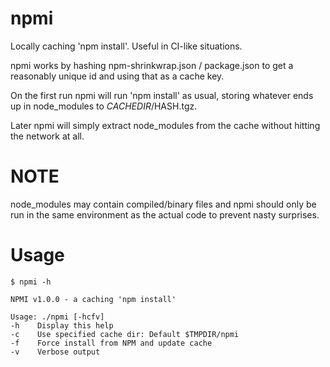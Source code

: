 # npmi
Locally caching 'npm install'. Useful in CI-like situations.

npmi works by hashing npm-shrinkwrap.json / package.json to get a
reasonably unique id and using that as a cache key.

On the first run npmi will run 'npm install' as usual, storing whatever
ends up in node_modules to $CACHEDIR/$HASH.tgz.

Later npmi will simply extract node_modules from the cache without
hitting the network at all.

# NOTE

node_modules may contain compiled/binary files and npmi should only
be run in the same environment as the actual code to prevent nasty
surprises.

# Usage

```
$ npmi -h

NPMI v1.0.0 - a caching 'npm install'

Usage: ./npmi [-hcfv]
-h    Display this help
-c    Use specified cache dir: Default $TMPDIR/npmi
-f    Force install from NPM and update cache
-v    Verbose output
```
